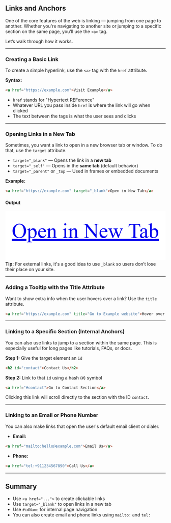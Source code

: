 ## Links and Anchors

One of the core features of the web is linking — jumping from one page to another. Whether you're navigating to another site or jumping to a specific section on the same page, you’ll use the `<a>` tag.

Let’s walk through how it works.

---

### Creating a Basic Link

To create a simple hyperlink, use the `<a>` tag with the `href` attribute.

**Syntax:**

```html
<a href="https://example.com">Visit Example</a>
```

- `href` stands for "Hypertext REFerence"
- Whatever URL you pass inside `href` is where the link will go when clicked
- The text between the tags is what the user sees and clicks

---

### Opening Links in a New Tab

Sometimes, you want a link to open in a new browser tab or window. To do that, use the `target` attribute.

- `target="_blank"` — Opens the link in a **new tab**
- `target="_self"` — Opens in the **same tab** (default behavior)
- `target="_parent"` or `_top` — Used in frames or embedded documents

**Example:**

```html
<a href="https://example.com" target="_blank">Open in New Tab</a>
```
#### Output 
![Links Example](src/assets/images/html/link_and_anchor_1.png)
**Tip:** For external links, it's a good idea to use `_blank` so users don’t lose their place on your site.

---

### Adding a Tooltip with the Title Attribute

Want to show extra info when the user hovers over a link? Use the `title` attribute.

```html
<a href="https://example.com" title="Go to Example website">Hover over me</a>
```

---

### Linking to a Specific Section (Internal Anchors)

You can also use links to jump to a section within the same page. This is especially useful for long pages like tutorials, FAQs, or docs.

**Step 1:** Give the target element an `id`

```html
<h2 id="contact">Contact Us</h2>
```

**Step 2:** Link to that `id` using a hash (`#`) symbol

```html
<a href="#contact">Go to Contact Section</a>
```

Clicking this link will scroll directly to the section with the ID `contact`.

---

### Linking to an Email or Phone Number

You can also make links that open the user's default email client or dialer.

- **Email:**

```html
<a href="mailto:hello@example.com">Email Us</a>
```

- **Phone:**

```html
<a href="tel:+911234567890">Call Us</a>
```

---

## Summary

- Use `<a href="...">` to create clickable links
- Use `target="_blank"` to open links in a new tab
- Use `#idName` for internal page navigation
- You can also create email and phone links using `mailto:` and `tel:`